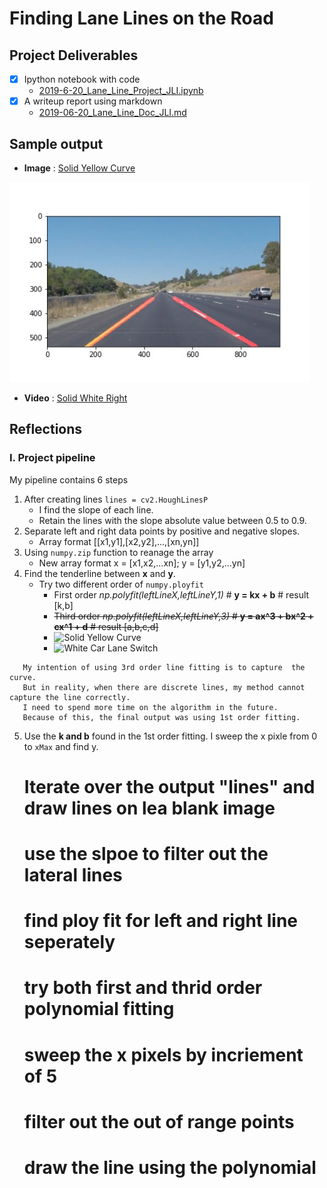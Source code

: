 # **Finding Lane Lines on the Road**

## Project Deliverables
- [x] Ipython notebook with code
  - [2019-6-20_Lane_Line_Project_JLI.ipynb](./2019-6-20_Lane_Line_Project_JLI.ipynb)
- [x] A writeup report using markdown
  - [2019-06-20_Lane_Line_Doc_JLI.md](./2019-06-20_Lane_Line_Doc_JLI.md)

## Sample output
- **Image** : [Solid Yellow Curve](./test_images_output/output_solidYellowCurve.jpg)
<img src="./test_images_output/output_solidYellowCurve.jpg" width="480" alt="Solid Yellow Curve" />

- **Video** : [Solid White Right](./test_videos_output/output_solidYellowLeft.mp4)

## Reflections
### I. Project pipeline
My pipeline contains 6 steps
1. After creating lines `lines = cv2.HoughLinesP`
   - I find the slope of each line.
   - Retain the lines with the slope absolute value between 0.5 to 0.9.
2. Separate left and right data points by positive and negative slopes.
   - Array format [[x1,y1],[x2,y2],...,[xn,yn]]
3. Using `numpy.zip` function to reanage the array
   - New array format x = [x1,x2,...xn]; y = [y1,y2,...yn]
4. Find the tenderline between **x** and **y**.
   - Try two different order of `numpy.ployfit`
     - First order _np.polyfit(leftLineX,leftLineY,1)_ # __y = kx + b__ # result [k,b]
     - ~~Third order _np.polyfit(leftLineX,leftLineY,3)_ # __y = ax^3 + bx^2 + cx^1 + d__ # result [a,b,c,d]~~
     - <img src="./test_images_3rd/3rd_solidYellowCurve.jpg" width="680" alt="Solid Yellow Curve" />
     - <img src="./test_images_3rd/3rd_whiteCarLaneSwitch.jpg" width="680" alt="White Car Lane Switch" />
```
   My intention of using 3rd order line fitting is to capture  the curve.
   But in reality, when there are discrete lines, my method cannot capture the line correctly.
   I need to spend more time on the algorithm in the future.
   Because of this, the final output was using 1st order fitting.
```
 5. Use the __k and b__ found in the 1st order fitting. I sweep the x pixle from 0 to `xMax` and find y.
   
   
   
    # Iterate over the output "lines" and draw lines on lea blank image
    # use the slpoe to filter out the lateral lines
    # find ploy fit for left and right line seperately
    # try both first and thrid order polynomial fitting
    # sweep the x pixels by incriement of 5
    # filter out the out of range points 
    # draw the line using the polynomial
